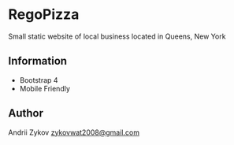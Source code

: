 # RegoPizza

Small static website of local business located in Queens, New York

## Information

 - Bootstrap 4
 - Mobile Friendly
 
## Author

Andrii Zykov 
zykovwat2008@gmail.com
